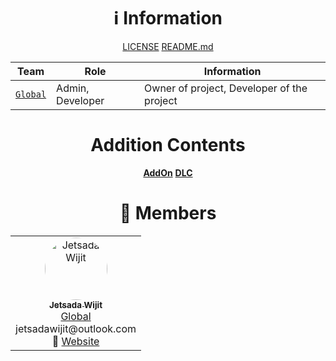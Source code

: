 <div align="center">

# ℹ️ Information

[LICENSE](https://github.com/MCEngine/.github/blob/master/achievement/LICENSE)
[README.md](https://github.com/MCEngine/.github/blob/master/achievement/README.md)

| Team | Role | Information |
| --- | --- | --- |
| [`Global`](https://github.com/orgs/MCEngine/teams/global) | Admin, Developer | Owner of project, Developer of the project |

# Addition Contents

[**AddOn**](https://github.com/MCEngine-AddOn)
[**DLC**](https://github.com/MCEngine-DLC)

# 👥 Members

<table align="center">
  <tr>
    <td align="center" width="150">
      <a href="https://github.com/JetsadaWijit">
        <img src="https://imgur.com/SyqKl13.png" width="100px" style="border-radius:50%;" alt="Jetsada Wijit"/><br />
        <sub><b>Jetsada Wijit</b></sub>
      </a><br/>
      <a href="https://github.com/orgs/MCEngine/teams/global">Global</a> jetsadawijit@outlook.com<br />
      🔗 <a href="https://jetsadawijit.github.io">Website</a>
    </td>
  </tr>
</table>

</div>
